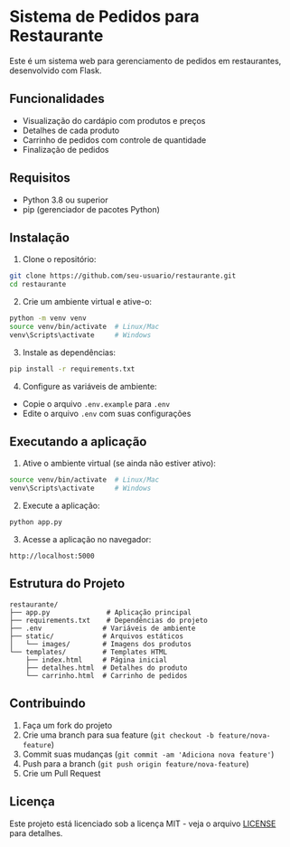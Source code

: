 # Sistema de Pedidos para Restaurante

Este é um sistema web para gerenciamento de pedidos em restaurantes, desenvolvido com Flask.

## Funcionalidades

- Visualização do cardápio com produtos e preços
- Detalhes de cada produto
- Carrinho de pedidos com controle de quantidade
- Finalização de pedidos

## Requisitos

- Python 3.8 ou superior
- pip (gerenciador de pacotes Python)

## Instalação

1. Clone o repositório:
```bash
git clone https://github.com/seu-usuario/restaurante.git
cd restaurante
```

2. Crie um ambiente virtual e ative-o:
```bash
python -m venv venv
source venv/bin/activate  # Linux/Mac
venv\Scripts\activate     # Windows
```

3. Instale as dependências:
```bash
pip install -r requirements.txt
```

4. Configure as variáveis de ambiente:
- Copie o arquivo `.env.example` para `.env`
- Edite o arquivo `.env` com suas configurações

## Executando a aplicação

1. Ative o ambiente virtual (se ainda não estiver ativo):
```bash
source venv/bin/activate  # Linux/Mac
venv\Scripts\activate     # Windows
```

2. Execute a aplicação:
```bash
python app.py
```

3. Acesse a aplicação no navegador:
```
http://localhost:5000
```

## Estrutura do Projeto

```
restaurante/
├── app.py              # Aplicação principal
├── requirements.txt    # Dependências do projeto
├── .env               # Variáveis de ambiente
├── static/            # Arquivos estáticos
│   └── images/        # Imagens dos produtos
└── templates/         # Templates HTML
    ├── index.html     # Página inicial
    ├── detalhes.html  # Detalhes do produto
    └── carrinho.html  # Carrinho de pedidos
```

## Contribuindo

1. Faça um fork do projeto
2. Crie uma branch para sua feature (`git checkout -b feature/nova-feature`)
3. Commit suas mudanças (`git commit -am 'Adiciona nova feature'`)
4. Push para a branch (`git push origin feature/nova-feature`)
5. Crie um Pull Request

## Licença

Este projeto está licenciado sob a licença MIT - veja o arquivo [LICENSE](LICENSE) para detalhes. 